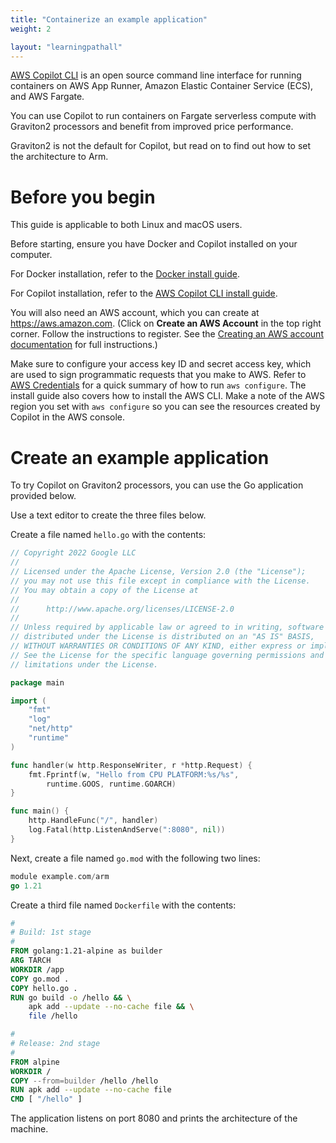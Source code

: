 ```yaml
---
title: "Containerize an example application"
weight: 2

layout: "learningpathall"
---
```


[AWS Copilot CLI](https://aws.github.io/copilot-cli/) is an open source command line interface for running containers on AWS App Runner, Amazon Elastic Container Service (ECS), and AWS Fargate. 

You can use Copilot to run containers on Fargate serverless compute with Graviton2 processors and benefit from improved price performance. 

Graviton2 is not the default for Copilot, but read on to find out how to set the architecture to Arm.

# Before you begin

This guide is applicable to both Linux and macOS users.

Before starting, ensure you have Docker and Copilot installed on your computer.

For Docker installation, refer to the [Docker install guide](https://learn.arm.com/install-guides/docker/).

For Copilot installation, refer to the [AWS Copilot CLI install guide](/install-guides/aws-copilot).

You will also need an AWS account, which you can create at https://aws.amazon.com. (Click on **Create an AWS Account** in the top right corner. Follow the instructions to register. See the [Creating an AWS account documentation](https://docs.aws.amazon.com/accounts/latest/reference/manage-acct-creating.html) for full instructions.)

Make sure to configure your access key ID and secret access key, which are used to sign programmatic requests that you make to AWS. Refer to [AWS Credentials](/install-guides/aws_access_keys/) for a quick summary of how to run `aws configure`. The install guide also covers how to install the AWS CLI. Make a note of the AWS region you set with `aws configure` so you can see the resources created by Copilot in the AWS console.


# Create an example application

To try Copilot on Graviton2 processors, you can use the Go application provided below.

Use a text editor to create the three files below.

Create a file named `hello.go` with the contents:

```go
// Copyright 2022 Google LLC
//
// Licensed under the Apache License, Version 2.0 (the "License");
// you may not use this file except in compliance with the License.
// You may obtain a copy of the License at
//
//      http://www.apache.org/licenses/LICENSE-2.0
//
// Unless required by applicable law or agreed to in writing, software
// distributed under the License is distributed on an "AS IS" BASIS,
// WITHOUT WARRANTIES OR CONDITIONS OF ANY KIND, either express or implied.
// See the License for the specific language governing permissions and
// limitations under the License.

package main

import (
	"fmt"
	"log"
	"net/http"
	"runtime"
)

func handler(w http.ResponseWriter, r *http.Request) {
	fmt.Fprintf(w, "Hello from CPU PLATFORM:%s/%s",
		runtime.GOOS, runtime.GOARCH)
}

func main() {
	http.HandleFunc("/", handler)
	log.Fatal(http.ListenAndServe(":8080", nil))
}
```

Next, create a file named `go.mod` with the following two lines:

```go
module example.com/arm
go 1.21
```

Create a third file named `Dockerfile` with the contents:

```dockerfile
#
# Build: 1st stage
#
FROM golang:1.21-alpine as builder
ARG TARCH
WORKDIR /app
COPY go.mod .
COPY hello.go .
RUN go build -o /hello && \
    apk add --update --no-cache file && \
    file /hello

#
# Release: 2nd stage
#
FROM alpine
WORKDIR /
COPY --from=builder /hello /hello
RUN apk add --update --no-cache file
CMD [ "/hello" ]
```

The application listens on port 8080 and prints the architecture of the machine.

